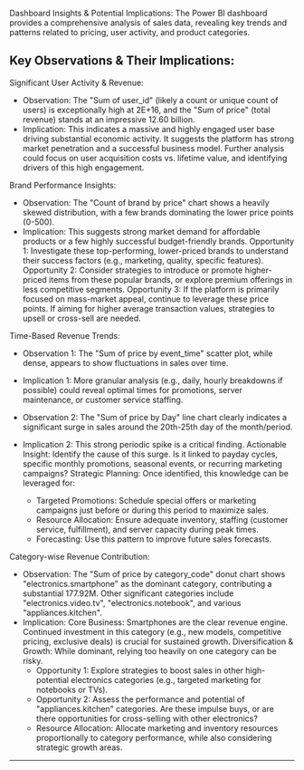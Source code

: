 Dashboard Insights & Potential Implications:
The Power BI dashboard provides a comprehensive analysis of sales data, revealing key trends and patterns related to pricing, user activity, and product categories.

Key Observations & Their Implications:
---------------------------------------------------------
Significant User Activity & Revenue:
- Observation: The "Sum of user_id" (likely a count or unique count of users) is exceptionally high at 2E+16, and the "Sum of price" (total revenue) stands at an impressive 12.60 billion.
- Implication: This indicates a massive and highly engaged user base driving substantial economic activity. It suggests the platform has strong market penetration and a successful business model. Further analysis could focus on user acquisition costs vs. lifetime value, and identifying drivers of this high engagement.

Brand Performance Insights:
- Observation: The "Count of brand by price" chart shows a heavily skewed distribution, with a few brands dominating the lower price points (0-500).
- Implication: This suggests strong market demand for affordable products or a few highly successful budget-friendly brands.
   Opportunity 1: Investigate these top-performing, lower-priced brands to understand their success factors (e.g., marketing, quality, specific features).
   Opportunity 2: Consider strategies to introduce or promote higher-priced items from these popular brands, or explore premium offerings in less competitive segments.
   Opportunity 3: If the platform is primarily focused on mass-market appeal, continue to leverage these price points. If aiming for higher average transaction values, strategies to upsell or cross-sell are needed.

Time-Based Revenue Trends:
- Observation 1: The "Sum of price by event_time" scatter plot, while dense, appears to show fluctuations in sales over time.
- Implication 1: More granular analysis (e.g., daily, hourly breakdowns if possible) could reveal optimal times for promotions, server maintenance, or customer service staffing.

- Observation 2: The "Sum of price by Day" line chart clearly indicates a significant surge in sales around the 20th-25th day of the month/period.
- Implication 2: This strong periodic spike is a critical finding.
   Actionable Insight: Identify the cause of this surge. Is it linked to payday cycles, specific monthly promotions, seasonal events, or recurring marketing campaigns?
   Strategic Planning: Once identified, this knowledge can be leveraged for:
     - Targeted Promotions: Schedule special offers or marketing campaigns just before or during this period to maximize sales.
     - Resource Allocation: Ensure adequate inventory, staffing (customer service, fulfillment), and server capacity during peak times.
     - Forecasting: Use this pattern to improve future sales forecasts.

Category-wise Revenue Contribution:
- Observation: The "Sum of price by category_code" donut chart shows "electronics.smartphone" as the dominant category, contributing a substantial 177.92M. Other significant categories include "electronics.video.tv", "electronics.notebook", and various "appliances.kitchen".
- Implication:
   Core Business: Smartphones are the clear revenue engine. Continued investment in this category (e.g., new models, competitive pricing, exclusive deals) is crucial for sustained growth.
   Diversification & Growth: While dominant, relying too heavily on one category can be risky.
     - Opportunity 1: Explore strategies to boost sales in other high-potential electronics categories (e.g., targeted marketing for notebooks or TVs).
     - Opportunity 2: Assess the performance and potential of "appliances.kitchen" categories. Are these impulse buys, or are there opportunities for cross-selling with other electronics?
     - Resource Allocation: Allocate marketing and inventory resources proportionally to category performance, while also considering strategic growth areas.
------------------------------------------------------------------------------------------------------------------------------------------------------------------------------------------------------------------------------------------------------------------------------------------------------------------------------
